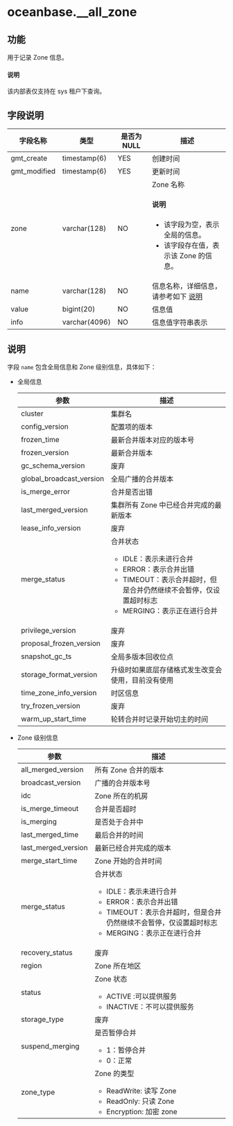 # oceanbase.__all_zone

## 功能

用于记录 Zone 信息。

<main id="notice" type='explain'>
  <h4>说明</h4>
  <p> 该内部表仅支持在 sys 租户下查询。</p>
</main>

## 字段说明

| 字段名称 | 类型 | 是否为 NULL | 描述 |
| --- | --- | --- | --- |
| gmt_create | timestamp(6) | YES | 创建时间 |
| gmt_modified | timestamp(6) | YES | 更新时间 |
| zone | varchar(128) | NO | Zone 名称 <main id="notice" type='explain'><h4>说明</h4><ul><li>该字段为空，表示全局的信息。</li><li>该字段存在值，表示该 Zone 的信息。</li></ul></main>|
| name | varchar(128) | NO | 信息名称，详细信息，请参考如下 [说明](#说明) |
| value | bigint(20) | NO | 信息值 |
| info | varchar(4096) | NO | 信息值字符串表示 |

## 说明

字段 `name` 包含全局信息和 Zone 级别信息，具体如下：

* 全局信息

  | 参数 | 描述 |
  | --- | --- |
  |  cluster                   |  集群名   |
  |  config_version            |  配置项的版本   |
  |  frozen_time               | 最新合并版本对应的版本号 |
  |  frozen_version            | 最新合并版本 |
  |  gc_schema_version         | 废弃 |
  |  global_broadcast_version  | 全局广播的合并版本 |
  |  is_merge_error            | 合并是否出错 |
  |  last_merged_version       | 集群所有 Zone 中已经合并完成的最新版本 |
  |  lease_info_version        | 废弃 |
  |  merge_status              | 合并状态 <ul><li> IDLE：表示未进行合并 </li><li> ERROR：表示合并出错 </li><li> TIMEOUT：表示合并超时，但是合并仍然继续不会暂停，仅设置超时标志 </li><li> MERGING：表示正在进行合并 </li><ul> |
  |  privilege_version         | 废弃 |
  |  proposal_frozen_version   | 废弃 |
  |  snapshot_gc_ts            | 全局多版本回收位点 |
  |  storage_format_version    | 升级时如果底层存储格式发生改变会使用，目前没有使用 |
  |  time_zone_info_version    | 时区信息 |
  |  try_frozen_version        | 废弃 |
  |  warm_up_start_time        | 轮转合并时记录开始切主的时间 |

* Zone 级别信息

  | 参数 | 描述 |
  | --- | --- |
  |  all_merged_version        | 所有 Zone 合并的版本 |
  |  broadcast_version         | 广播的合并版本号 |
  |  idc                       | Zone 所在的机房 |
  |  is_merge_timeout          | 合并是否超时 |
  |  is_merging                | 是否处于合并中 |
  |  last_merged_time          | 最后合并的时间 |
  |  last_merged_version       | 最新已经合并完成的版本 |
  |  merge_start_time          | Zone 开始的合并时间 |
  |  merge_status              | 合并状态<ul><li> IDLE：表示未进行合并 </li><li> ERROR：表示合并出错 </li><li> TIMEOUT：表示合并超时，但是合并仍然继续不会暂停，仅设置超时标志 </li><li> MERGING：表示正在进行合并 </li><ul>  |
  |  recovery_status           | 废弃 |
  |  region                    | Zone 所在地区 |
  |  status                    | Zone 状态 <ul><li> ACTIVE :可以提供服务 </li><li> INACTIVE：不可以提供服务 </li></ul> |
  |  storage_type              | 废弃 |
  |  suspend_merging           | 是否暂停合并 <ul><li> 1：暂停合并 </li><li> 0：正常 </li></ul> |
  |  zone_type                 | Zone  的类型 <ul><li> ReadWrite: 读写 Zone </li><li> ReadOnly: 只读 Zone </li><li> Encryption: 加密 zone </li></ul> |
